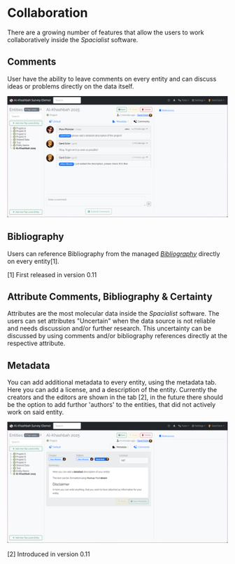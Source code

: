 # Collaboration

There are a growing number of features that allow the users to work collaboratively inside the _Spacialist_ software.

## Comments

User have the ability to leave comments on every entity and can discuss ideas or problems directly on the data itself.

![Image of an example of a discussion inside the comments](./images/collaboration/comments.png)


## Bibliography

Users can reference Bibliography from the managed [_Bibliography_](./bibliography.md) directly on every entity[1].

[1]  First released in version 0.11


## Attribute Comments, Bibliography & Certainty 

Attributes are the most molecular data inside the _Spacialist_ software. The users can set attributes "Uncertain" when the data source is not reliable and needs discussion and/or further research. This uncertainty can be discussed by using comments and/or bibliography references directly at the respective attribute.

## Metadata

You can add additional metadata to every entity, using the metadata tab. Here you can add a license, and a description of the entity.
Currently the creators and the editors are shown in the tab [2], in the future there should be the option to add furthor 'authors' 
to the entities, that did not actively work on said entity.

![Image of the metadata tab](./images/collaboration/metadata.png)

[2] Introduced in version 0.11